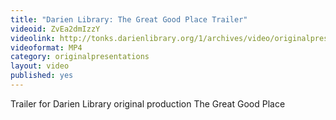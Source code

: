 ```yaml
---
title: "Darien Library: The Great Good Place Trailer"
videoid: ZvEa2dmIzzY
videolink: http://tonks.darienlibrary.org/1/archives/video/originalpresentations/20101110_great_good_place_trailer.mp4
videoformat: MP4
category: originalpresentations
layout: video
published: yes
---
```


Trailer for Darien Library original production The Great Good Place